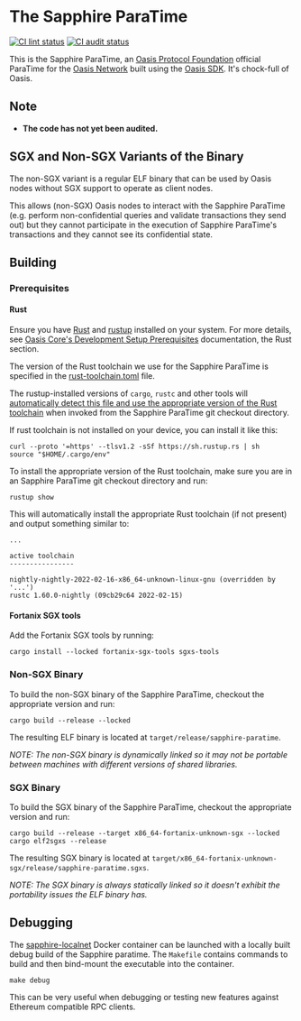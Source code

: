 # The Sapphire ParaTime

[![CI lint status][github-ci-lint-badge]][github-ci-lint-link]
[![CI audit status][github-ci-audit-badge]][github-ci-audit-link]

<!-- markdownlint-disable line-length -->
[github-ci-lint-badge]: https://github.com/oasisprotocol/sapphire-paratime/workflows/ci-lint/badge.svg
[github-ci-lint-link]: https://github.com/oasisprotocol/sapphire-paratime/actions?query=workflow:ci-lint+branch:main
[github-ci-audit-badge]: https://github.com/oasisprotocol/sapphire-paratime/workflows/ci-audit/badge.svg
[github-ci-audit-link]: https://github.com/oasisprotocol/sapphire-paratime/actions?query=workflow:ci-audit+branch:main
<!-- markdownlint-enable line-length -->

This is the Sapphire ParaTime, an [Oasis Protocol Foundation] official
ParaTime for the [Oasis Network] built using the [Oasis SDK]. It's chock-full
of Oasis.

[Oasis Protocol Foundation]: https://oasisprotocol.org/
[Oasis Network]: https://docs.oasis.io/oasis-network-primer/
[Oasis SDK]: https://github.com/oasisprotocol/oasis-sdk

## Note

* **The code has not yet been audited.**

## SGX and Non-SGX Variants of the Binary

The non-SGX variant is a regular ELF binary that can be used by Oasis nodes
without SGX support to operate as client nodes.

This allows (non-SGX) Oasis nodes to interact with the Sapphire ParaTime (e.g.
perform non-confidential queries and validate transactions they send out) but
they cannot participate in the execution of Sapphire ParaTime's transactions and
they cannot see its confidential state.

## Building

### Prerequisites

#### Rust

Ensure you have [Rust] and [rustup] installed on your system.
For more details, see [Oasis Core's Development Setup Prerequisites]
documentation, the Rust section.

The version of the Rust toolchain we use for the Sapphire ParaTime is specified
in the [rust-toolchain.toml] file.

The rustup-installed versions of `cargo`, `rustc` and other tools will
[automatically detect this file and use the appropriate version of the Rust
toolchain][rust-toolchain-precedence] when invoked from the Sapphire ParaTime
git checkout directory.

If rust toolchain is not installed on your device, you can install it like this:

```shell
curl --proto '=https' --tlsv1.2 -sSf https://sh.rustup.rs | sh
source "$HOME/.cargo/env"
```

To install the appropriate version of the Rust toolchain, make sure you are
in an Sapphire ParaTime git checkout directory and run:

```shell
rustup show
```

This will automatically install the appropriate Rust toolchain (if not
present) and output something similar to:

```
...

active toolchain
----------------

nightly-nightly-2022-02-16-x86_64-unknown-linux-gnu (overridden by '...')
rustc 1.60.0-nightly (09cb29c64 2022-02-15)
```

[Rust]: https://www.rust-lang.org/
[rustup]: https://rustup.rs/
[Oasis Core's Development Setup Prerequisites]:
  https://docs.oasis.io/oasis-core/development-setup/prerequisites
[rust-toolchain.toml]: rust-toolchain.toml
[rust-toolchain-precedence]:
  https://github.com/rust-lang/rustup/blob/master/README.md#override-precedence

#### Fortanix SGX tools

Add the Fortanix SGX tools by running:

```shell
cargo install --locked fortanix-sgx-tools sgxs-tools
```

### Non-SGX Binary

To build the non-SGX binary of the Sapphire ParaTime, checkout the appropriate
version and run:

```shell
cargo build --release --locked
```

The resulting ELF binary is located at `target/release/sapphire-paratime`.

_NOTE: The non-SGX binary is dynamically linked so it may not be portable
between machines with different versions of shared libraries._

### SGX Binary

To build the SGX binary of the Sapphire ParaTime, checkout the appropriate
version and run:

```shell
cargo build --release --target x86_64-fortanix-unknown-sgx --locked
cargo elf2sgxs --release
```

The resulting SGX binary is located at
`target/x86_64-fortanix-unknown-sgx/release/sapphire-paratime.sgxs`.

_NOTE: The SGX binary is always statically linked so it doesn't exhibit the
portability issues the ELF binary has._

## Debugging

The [sapphire-localnet] Docker container can be launched with a locally built
debug build of the Sapphire paratime. The `Makefile` contains commands to build
and then bind-mount the executable into the container.

```shell
make debug
```

This can be very useful when debugging or testing new features against Ethereum
compatible RPC clients.

[sapphire-localnet]: https://github.com/oasisprotocol/oasis-web3-gateway/pkgs/container/sapphire-localnet
